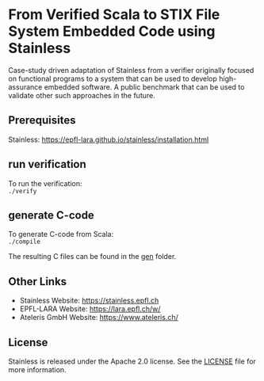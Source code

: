 # From Verified Scala to STIX File System Embedded Code using Stainless
Case-study driven adaptation of Stainless from a verifier 
originally focused on functional programs to a system that can be used 
to develop high-assurance embedded software. A public benchmark that 
can be used to validate other such approaches in the future.

## Prerequisites
Stainless: https://epfl-lara.github.io/stainless/installation.html

## run verification
To run the verification:\
``./verify``

## generate C-code
To generate C-code from Scala:\
``./compile``

The resulting C files can be found in the [gen]() folder.

## Other Links
* Stainless Website: https://stainless.epfl.ch
* EPFL-LARA Website: https://lara.epfl.ch/w/
* Ateleris GmbH Website: https://www.ateleris.ch/

## License
Stainless is released under the Apache 2.0 license. 
See the [LICENSE]() file for more information.